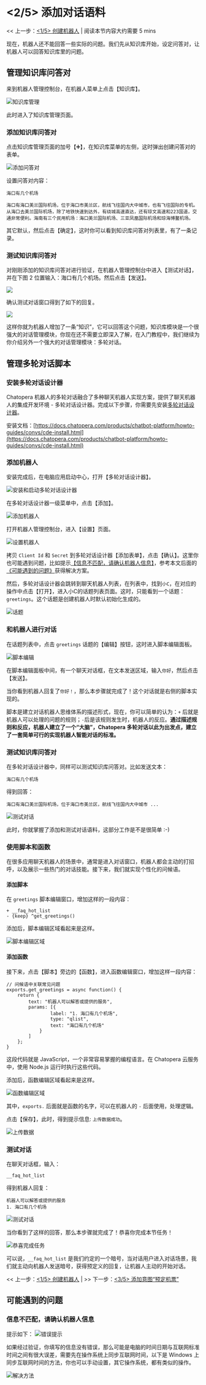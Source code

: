 <!-- markup:blank-line -->
# <2/5> 添加对话语料 <!-- markup:skip-line -->

<< 上一步：[<1/5> 创建机器人](https://docs.chatopera.com/products/chatbot-platform/tutorials/1-create-bot.html) | <i class="glyphicon glyphicon-time"></i>阅读本节内容大约需要 5 mins <!-- markup:skip-line -->

现在，机器人还不能回答一些实际的问题。我们先从知识库开始，设定问答对，让机器人可以回答知识库里的问题。

## 管理知识库问答对

来到机器人管理控制台，在机器人菜单上点击【知识库】。

![知识库管理](../../../images/products/platform/screenshot-20210913-200902.png)

此时进入了知识库管理页面。

### 添加知识库问答对

点击知识库管理页面的加号【➕】，在知识库菜单的左侧，这时弹出创建问答对的表单。

![添加问答对](../../../images/products/platform/screenshot-20210913-201656.png)

设置问答对内容：

```问题
海口有几个机场
```

```答案
海口有海口美兰国际机场，位于海口市美兰区，航线飞往国内大中城市，也有飞往国际的专机。从海口去美兰国际机场，除了地铁快速到达外，有绕城高速直达，还有琼文高速和223国道，交通非常便利。海南有三个民用机场：海口美兰国际机场、三亚凤凰国际机场和琼海博鳌机场。
```

其它默认，然后点击【确定】，这时你可以看到知识库问答对列表里，有了一条记录。

### 测试知识库问答对

对刚刚添加的知识库问答对进行验证，在机器人管理控制台中进入【测试对话】，并在下图 2 位置输入：海口有几个机场。然后点击【发送】。

![](../../../images/assets/screenshot_20230424145509.png)

确认测试对话窗口得到了如下的回复。

![](../../../images/assets/screenshot_20230424145658.png)


这样你就为机器人增加了一条“知识”，它可以回答这个问题，知识库模块是一个很强大的对话管理模块，你现在还不需要立即深入了解，在入门教程中，我们继续为你介绍另外一个强大的对话管理模块：多轮对话。


## 管理多轮对话脚本


### 安装多轮对话设计器

Chatopera 机器人的多轮对话融合了多种聊天机器人实现方案，提供了聊天机器人的集成开发环境 - 多轮对话设计器。完成以下步骤，你需要先安装[多轮对话设计器](https://docs.chatopera.com/products/chatbot-platform/howto-guides/convs/cde-install.html)。

安装文档：[https://docs.chatopera.com/products/chatbot-platform/howto-guides/convs/cde-install.html](https://docs.chatopera.com/products/chatbot-platform/howto-guides/convs/cde-install.html)


### 添加机器人

安装完成后，在电脑应用启动中心，打开【多轮对话设计器】。

![安装和启动多轮对话设计器](../../../images/products/platform/screenshot-20210913-192350.png)

在多轮对话设计器一级菜单中，点击【添加】。

![添加机器人](../../../images/products/platform/screenshot-20210913-192631.png)

打开机器人管理控制台，进入【设置】页面。

![设置机器人](../../../images/products/platform/screenshot-20210913-192956.png)

拷贝 `Client Id` 和 `Secret` 到多轮对话设计器【添加表单】，点击【确认】。这里你也可能遇到问题，比如提示[【信息不匹配，请确认机器人信息】](#信息不匹配请确认机器人信息)，参考本文后面的[《可能遇到的问题》](#可能遇到的问题)获得解决方案。

然后，多轮对话设计器会跳转到聊天机器人列表，在列表中，找到`小C`，在对应的操作中点击【打开】，进入小C的话题列表页面。这时，只能看到一个话题：`greetings`。这个话题是创建机器人时默认初始化生成的。

![话题](../../../images/products/platform/screenshot-20210913-194520.png)

### 和机器人进行对话

在话题列表中，点击 `greetings` 话题的【编辑】按钮，这时进入脚本编辑面板。

![脚本编辑](../../../images/products/platform/screenshot-20210913-195806.png)

在脚本编辑面板中间，有一个聊天对话框，在文本发送区域，输入`你好`，然后点击【发送】。

当你看到机器人回复了`你好！`，那么本步骤就完成了！这个对话就是右侧的脚本实现的。

脚本是建立对话机器人思维体系的描述形式，现在，你可以简单的认为：`+` 后就是机器人可以处理的问题的规则；`-`后是该规则发生时，机器人的反应。**通过描述规则和反应，机器人建立了一个“大脑”，Chatopera 多轮对话以此为出发点，建立了一套简单可行的实现机器人智能对话的标准。**

### 测试知识库问答对

在多轮对话设计器中，同样可以测试知识库问答对。比如发送文本：

```文本
海口有几个机场
```

得到回答：

```文本
海口有海口美兰国际机场，位于海口市美兰区，航线飞往国内大中城市 ...
```

![测试对话](../../../images/products/platform/screenshot-20210913-202002.png)

此时，你就掌握了添加和测试对话语料，这部分工作是不是很简单 :-)

### 使用脚本和函数

在很多应用聊天机器人的场景中，通常是进入对话窗口，机器人都会主动的打招呼，以及展示一些热门的对话技能。接下来，我们就实现个性化的问候语。

#### 添加脚本

在 `greetings` 脚本编辑窗口，增加这样的一段内容：

```脚本
+ __faq_hot_list
- {keep} ^get_greetings()
```

添加后，脚本编辑区域看起来是这样。

![脚本编辑区域](../../../images/products/platform/screenshot-20210913-202526.png)

#### 添加函数

接下来，点击【脚本】旁边的【函数】，进入函数编辑窗口，增加这样一段内容：

```函数
// 问候语中关联常见问题
exports.get_greetings = async function() {
    return {
        text: "机器人可以解答或提供的服务",
        params: [{
                label: "1. 海口有几个机场",
                type: "qlist",
                text: "海口有几个机场"
            }
        ]
    };
}
```

这段代码就是 JavaScript，一个非常容易掌握的编程语言。在 Chatopera 云服务中，使用 Node.js 运行时执行这些代码。

添加后，函数编辑区域看起来是这样。

![函数编辑区域](../../../images/products/platform/screenshot-20210913-202923.png)

其中，`exports.` 后面就是函数的名字，可以在机器人的 `-` 后面使用，处理逻辑。

点击【保存】，此时，得到提示信息: `上传数据成功`。

![上传数据](../../../images/products/platform/screenshot-20210913-203144.png)

### 测试对话

在聊天对话框，输入：

```文本
__faq_hot_list
```

得到机器人回复：

```文本
机器人可以解答或提供的服务
1. 海口有几个机场
```

![测试对话](../../../images/products/platform/screenshot-20210913-203616.png)

当你看到了这样的回答，那么本步骤就完成了！恭喜你完成本节任务！

![恭喜完成任务](../../../images/products/platform/congr-20210913-195053.png) <!-- markup:skip-line -->

可以说，`__faq_hot_list` 是我们约定的一个暗号，当对话用户进入对话场景，我们就主动向机器人发送暗号，获得预定义的回复，让机器人主动的开始对话。

<< 上一步：[<1/5> 创建机器人](https://docs.chatopera.com/products/chatbot-platform/tutorials/1-create-bot.html) | >> 下一步：[<3/5> 添加意图“预定机票”](https://docs.chatopera.com/products/chatbot-platform/tutorials/3-book-ticket-task.html) <!-- markup:skip-line -->


## 可能遇到的问题

### 信息不匹配，请确认机器人信息

提示如下：
![错误提示](../../../images/products/platform/screenshot-20210913-193815.png)

如果经过验证，你填写的信息没有错误，那么可能是电脑的时间日期与互联网标准时间之间有很大误差，需要先在操作系统上同步互联网时间，以下是 Windows 上同步互联网时间的方法，你也可以手动设置，其它操作系统，都有类似的操作。

![解决方法](../../../images/products/platform/screenshot-20210913-193617.png)
